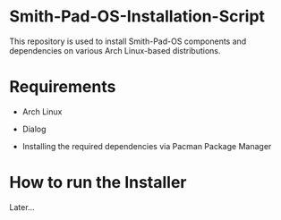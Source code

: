 # Smith-Pad-OS-Installation-Script
This repository is used to install Smith-Pad-OS components and dependencies on various Arch Linux-based distributions.


# Requirements

* Arch Linux

* Dialog 



* Installing the required dependencies via Pacman Package Manager


# How to run the Installer

Later...
